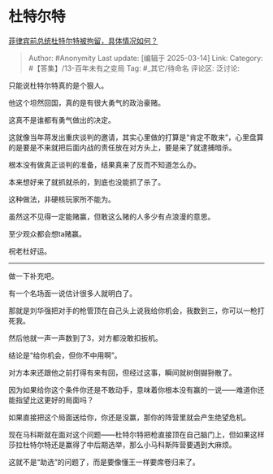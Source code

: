 # 杜特尔特
[菲律宾前总统杜特尔特被拘留，具体情况如何？](https://www.zhihu.com/question/14610718943/answer/121833105992)

> Author: #Anonymity
> Last update: [编辑于 2025-03-14]
> Link:
> Category: #【答集】/13-百年未有之变局 
> Tag: #_其它/待命名 
> 评论区:
> 泛讨论:

只能说杜特尔特真的是个狠人。

他这个坦然回国，真的是有很大勇气的政治豪赌。

这真不是谁都有勇气做出的决定。

这就像当年蒋发出重庆谈判的邀请，其实心里做的打算是“肯定不敢来”，心里盘算的是要是不来就把后面内战的责任放在对方头上，要是来了就逮捕暗杀。

根本没有做真正谈判的准备，结果真来了反而不知道怎么办。

本来想好来了就抓就杀的，到底也没能抓了杀了。

这种做法，非硬核玩家所不能为。

虽然这不见得一定能赌赢，但敢这么赌的人多少有点浪漫的意思。

至少观众都会想ta赌赢。

祝老杜好运。

---

做一下补充吧。

有一个名场面一说估计很多人就明白了。

那就是刘华强把对手的枪管顶在自己头上说我给你机会，我数到三，你可以一枪打死我。

然后他就一声一声数到了3，对方都没敢扣扳机。

结论是“给你机会，但你不中用啊”。

对方本来还跟他之前打得有来有回，但经过这事，瞬间就树倒猢狲散了。

因为如果给你这个条件你还是不敢动手，意味着你根本没有赢的一说——难道你还能指望比这更好的局面吗？

如果直接把这个局面送给你，你还是没赢，那你的阵营里就会产生绝望危机。

现在马科斯就在面对这个问题——杜特尔特把枪直接顶在自己脑门上，但如果这样莎拉杜特尔特还是赢得了中后期选举，那么小马科斯阵营要遇到大麻烦。

这就不是“助选”的问题了，而是要像懂王一样要席卷归来了。
